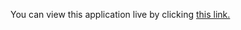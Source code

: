 You can view this application live by clicking [this link.](https://repl.it/@ArisRoutsis/blind-auction-start#main.py)
